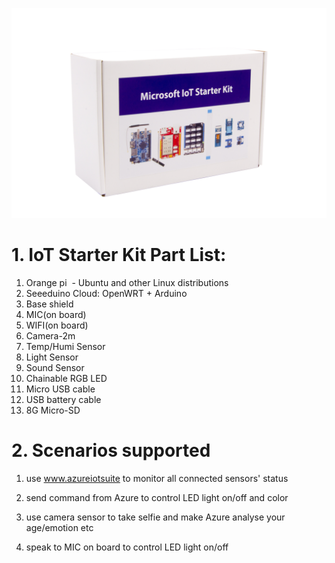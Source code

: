 ![China AzureIoT Starter Kit](/images/Box.jpg)
# 1. IoT Starter Kit Part List:
1.	Orange pi  - Ubuntu and other Linux distributions
2.	Seeeduino Cloud: OpenWRT + Arduino
3.	Base shield
4.  MIC(on board)
5.  WIFI(on board)
6.  Camera-2m
7.  Temp/Humi Sensor
8.  Light Sensor
9.  Sound Sensor
10. Chainable RGB LED
11. Micro USB cable
12. USB battery cable
13. 8G Micro-SD

# 2. Scenarios supported

1.  use www.azureiotsuite to monitor all connected sensors' status 

2.  send command from Azure to control LED light on/off and color

3.  use camera sensor to take selfie and make Azure analyse your age/emotion etc

4.  speak to MIC on board to control LED light on/off

